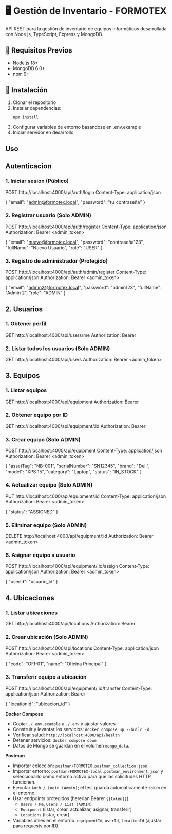 # 🖥️ Gestión de Inventario - FORMOTEX

API REST para la gestión de inventario de equipos informáticos desarrollada con Node.js, TypeScript, Express y MongoDB.

## 🚀 Requisitos Previos

- Node.js 18+
- MongoDB 6.0+
- npm 9+

## 🔧 Instalación

1. Clonar el repositorio
2. Instalar dependencias:
   ```bash
   npm install
   ```
3. Configurar variables de entorno basandose en .env.example
4. Iniciar servidor en desarrollo

## Uso

## Autenticacion

### 1. Iniciar sesión (Público)
POST http://localhost:4000/api/auth/login
Content-Type: application/json

{
  "email": "admin@formotex.local",
  "password": "tu_contraseña"
}

### 2. Registrar usuario (Solo ADMIN)
POST http://localhost:4000/api/auth/register
Content-Type: application/json
Authorization: Bearer <admin_token>

{
  "email": "nuevo@formotex.local",
  "password": "contraseña123",
  "fullName": "Nuevo Usuario",
  "role": "USER"
}

### 3. Registro de administrador (Protegido)
POST http://localhost:4000/api/auth/admin/register
Content-Type: application/json
Authorization: Bearer <admin_token>

{
  "email": "admin2@formotex.local",
  "password": "admin123",
  "fullName": "Admin 2",
  "role": "ADMIN"
}

## 2. Usuarios

### 1. Obtener perfil
GET http://localhost:4000/api/users/me
Authorization: Bearer <token>

### 2. Listar todos los usuarios (Solo ADMIN)
GET http://localhost:4000/api/users
Authorization: Bearer <admin_token>

## 3. Equipos

### 1. Listar equipos
GET http://localhost:4000/api/equipment
Authorization: Bearer <token>

### 2. Obtener equipo por ID
GET http://localhost:4000/api/equipment/:id
Authorization: Bearer <token>

### 3. Crear equipo (Solo ADMIN)
POST http://localhost:4000/api/equipment
Content-Type: application/json
Authorization: Bearer <admin_token>

{
  "assetTag": "NB-001",
  "serialNumber": "SN12345",
  "brand": "Dell",
  "model": "XPS 15",
  "category": "Laptop",
  "status": "IN_STOCK"
}

### 4. Actualizar equipo (Solo ADMIN)
PUT http://localhost:4000/api/equipment/:id
Content-Type: application/json
Authorization: Bearer <admin_token>

{
  "status": "ASSIGNED"
}

### 5. Eliminar equipo (Solo ADMIN)
DELETE http://localhost:4000/api/equipment/:id
Authorization: Bearer <admin_token>

### 6. Asignar equipo a usuario
POST http://localhost:4000/api/equipment/:id/assign
Content-Type: application/json
Authorization: Bearer <admin_token>

{
  "userId": "usuario_id"
}


## 4. Ubicaciones

### 1. Listar ubicaciones
GET http://localhost:4000/api/locations
Authorization: Bearer <token>

### 2. Crear ubicación (Solo ADMIN)
POST http://localhost:4000/api/locations
Content-Type: application/json
Authorization: Bearer <admin_token>

{
  "code": "OFI-01",
  "name": "Oficina Principal"
}

### 3. Transferir equipo a ubicación
POST http://localhost:4000/api/equipment/:id/transfer
Content-Type: application/json
Authorization: Bearer <token>

{
  "locationId": "ubicacion_id"
}


**Docker Compose**
- Copiar `./.env.example` a `./.env` y ajustar valores.
- Construir y levantar los servicios: `docker compose up --build -d`
- Verificar salud: `http://localhost:4000/api/health`
- Detener servicios: `docker compose down`
- Datos de Mongo se guardan en el volumen `mongo_data`.

**Postman**
- Importar colección: `postman/FORMOTEX.postman_collection.json`.
- Importar entorno: `postman/FORMOTEX-local.postman_environment.json` y seleccionarlo como entorno activo para que las solicitudes HTTP funcionen.
- Ejecutar `Auth / Login (Admin)`; el test guarda automáticamente `token` en el entorno.
- Usar endpoints protegidos (heredan Bearer `{{token}}`):
  - `Users / Me`, `Users / List (ADMIN)`
  - `Equipment` (listar, crear, actualizar, asignar, transferir)
  - `Locations` (listar, crear)
- Variables útiles en el entorno: `equipmentId`, `userId`, `locationId` (ajustar para requests por ID).
